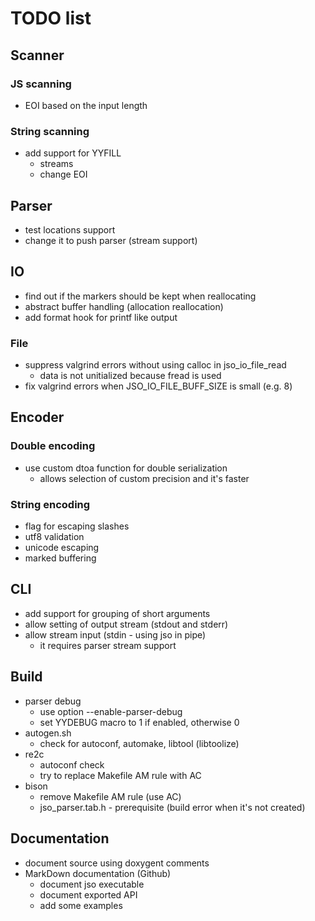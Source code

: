# TODO list

## Scanner

### JS scanning
- EOI based on the input length

### String scanning
- add support for YYFILL
  - streams
  - change EOI

## Parser
- test locations support
- change it to push parser (stream support)

## IO
- find out if the markers should be kept when reallocating
- abstract buffer handling (allocation reallocation)
- add format hook for printf like output

### File
- suppress valgrind errors without using calloc in jso_io_file_read
  - data is not unitialized because fread is used
- fix valgrind errors when JSO_IO_FILE_BUFF_SIZE is small (e.g. 8)

## Encoder

### Double encoding
- use custom dtoa function for double serialization
  - allows selection of custom precision and it's faster

### String encoding
- flag for escaping slashes
- utf8 validation
- unicode escaping
- marked buffering

## CLI
- add support for grouping of short arguments
- allow setting of output stream (stdout and stderr)
- allow stream input (stdin - using jso in pipe)
  - it requires parser stream support


## Build
- parser debug
  - use option --enable-parser-debug
  - set YYDEBUG macro to 1 if enabled, otherwise 0
- autogen.sh
  - check for autoconf, automake, libtool (libtoolize)
- re2c
  - autoconf check
  - try to replace Makefile AM rule with AC
- bison
  - remove Makefile AM rule (use AC)
  - jso_parser.tab.h - prerequisite (build error when it's not created)

## Documentation
- document source using doxygent comments
- MarkDown documentation (Github)
  - document jso executable
  - document exported API
  - add some examples
